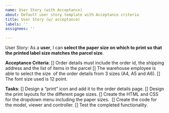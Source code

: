 ```yaml
---
name: User Story (with Acceptance)
about: Default user story template with Acceptance criteria
title: User Story (w/ acceptance)
labels: ''
assignees: ''

---
```


User Story: 
As a **user**, I can **select the paper size on which to print so that the printed label size matches the parcel size**. 

**Acceptance Criteria**: 
[] Order details must include the order id, the shipping address and the list of items in the parcel
[] The warehouse employee is able to select the size  of the order details from 3 sizes (A4, A5 and A6).
[] The font size used is 12 point.

**Tasks**: 
[] Design a “print” icon and add it to the order details page.
[] Design the print layouts for the different page sizes.
[] Create the HTML and CSS for the dropdown menu including the paper sizes. 
[] Create the code for the model, viewer and controller.
[] Test the completed functionality.
